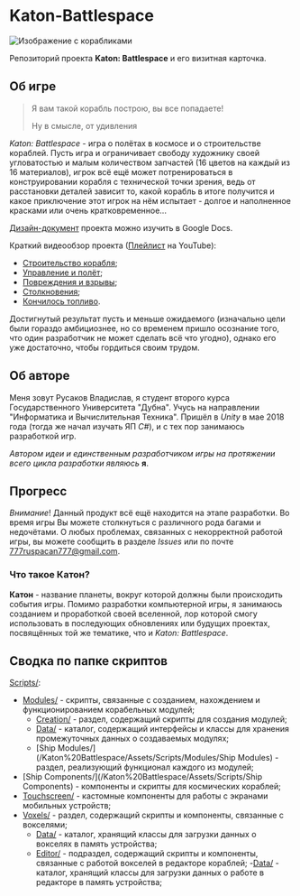 # Katon-Battlespace

![Изображение с корабликами](https://user-images.githubusercontent.com/75719391/110838119-25363b00-82b3-11eb-9d43-30e02797f9b9.png)

Репозиторий проекта **Katon: Battlespace** и его визитная карточка.

## Об игре
> Я вам такой корабль построю, вы все попадаете!
> 
> Ну в смысле, от удивления
> 
*Katon: Battlespace* - игра о полётах в космосе и о строительстве кораблей. Пусть игра и ограничивает свободу художнику своей угловатостью и малым количеством запчастей (16 цветов на каждый из 16 материалов), игрок всё ещё может потренироваться в конструировании корабля с технической точки зрения, ведь от расстановки деталей зависит то, какой корабль в итоге получится и какое приключение этот игрок на нём испытает - долгое и наполненное красками или очень кратковременное...

[Дизайн-документ](https://docs.google.com/document/d/1HGFJKazQLUXh3KHtl_5YbpAp1U28bYtq7fA64EflLo4/edit?usp=sharing) проекта можно изучить в Google Docs.

Краткий видеообзор проекта ([Плейлист](https://www.youtube.com/watch?v=IGB8aBQnkII&list=PLnRh3_Lo2vupQVoHEfJIGooQYXL504a_A) на YouTube):
- [Строительство корабля](https://www.youtube.com/watch?v=IGB8aBQnkII);
- [Управление и полёт](https://www.youtube.com/watch?v=JcEAleAuhk8);
- [Повреждения и взрывы](https://www.youtube.com/watch?v=x6HCjHZyGGk);
- [Столкновения](https://www.youtube.com/watch?v=Efzp1ict7Ks);
- [Кончилось топливо](https://www.youtube.com/watch?v=A_3YdXi1JRw).

Достигнутый результат пусть и меньше ожидаемого (изначально цели были гораздо амбициознее, но со временем пришло осознание того, что один разработчик не может сделать всё что угодно), однако его уже достаточно, чтобы гордиться своим трудом.

## Об авторе
Меня зовут Русаков Владислав, я студент второго курса Государственного Университета "Дубна". Учусь на направлении "Информатика и Вычислительная Техника".
Пришёл в *Unity* в мае 2018 года (тогда же начал изучать ЯП *C#*), и с тех пор занимаюсь разработкой игр.

*Автором идеи и единственным разработчиком игры на протяжении всего цикла разработки являюсь* **я**.

## Прогресс
*Внимание*! Данный продукт всё ещё находится на этапе разработки. Во время игры Вы можете столкнуться с различного рода багами и недочётами. О любых проблемах, связанных с некорректной работой игры, вы можете сообщить в разделе *Issues* или по почте 777ruspacan777@gmail.com.

### Что такое Катон?
**Катон** - название планеты, вокруг которой должны были происходить события игры. Помимо разработки компьютерной игры, я занимаюсь созданием и проработкой своей вселенной, лор которой смогу использовать в последующих обновлениях или будущих проектах, посвящённых той же тематике, что и *Katon: Battlespace*.

## Сводка по папке скриптов
[Scripts/](/Katon%20Battlespace/Assets/Scripts/):
- [Modules/](/Katon%20Battlespace/Assets/Scripts/Modules) - скрипты, связанные с созданием, нахождением и функционированием корабельных модулей;
  - [Creation/](/Katon%20Battlespace/Assets/Scripts/Modules/Creation) - раздел, содержащий скрипты для создания модулей;
  - [Data/](/Katon%20Battlespace/Assets/Scripts/Modules/Data) - каталог, содержащий интерфейсы и классы для хранения промежуточных данных о создаваемых модулях;
  - [Ship Modules/](/Katon%20Battlespace/Assets/Scripts/Modules/Ship Modules) - раздел, реализующий функционал каждого из модулей;
- [Ship Components/](/Katon%20Battlespace/Assets/Scripts/Ship Components) - компоненты и скрипты для космических кораблей;
- [Touchscreen/](/Katon%20Battlespace/Assets/Scripts/Touchscreen) - кастомные компоненты для работы с экранами мобильных устройств;
- [Voxels/](/Katon%20Battlespace/Assets/Scripts/Voxels) - раздел, содержащий скрипты и компоненты, связанные с вокселями;
  - [Data/](/Katon%20Battlespace/Assets/Scripts/Voxels/Data) - каталог, хранящий классы для загрузки данных о вокселях в память устройства;
  - [Editor/](/Katon%20Battlespace/Assets/Scripts/Voxels/Editor) - подраздел, содержащий скрипты и компоненты, связанные с работой вокселей в редакторе кораблей;
    -[Data/](/Katon%20Battlespace/Assets/Scripts/Voxels/Editor/Data) - каталог, хранящий классы для загрузки данных о работе в редакторе в память устройства;
